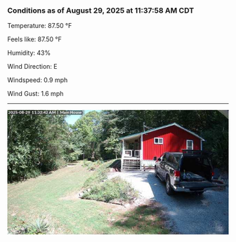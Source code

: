 ### Conditions as of August 29, 2025 at 11:37:58 AM CDT 

Temperature: 87.50 &deg;F

Feels like: 87.50 &deg;F

Humidity: 43%

Wind Direction: E

Windspeed: 0.9 mph

Wind Gust: 1.6 mph

---

<img src="./images/latest.jpeg"/>

